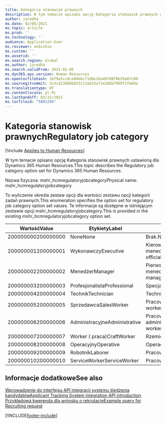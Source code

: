 ```yaml
---
title: Kategoria stanowisk prawnych
description: W tym temacie opisano opcję Kategoria stanowisk prawnych ustawioną dla Dynamics 365 Human Resources.
author: jaredha
ms.date: 02/05/2021
ms.topic: article
ms.prod: ''
ms.technology: ''
audience: Application User
ms.reviewer: anbichse
ms.custom: ''
ms.assetid: ''
ms.search.region: Global
ms.author: jaredha
ms.search.validFrom: 2021-02-05
ms.dyn365.ops.version: Human Resources
ms.openlocfilehash: 1bf9a5cc8ce04bbcf1d0e16a407d8f8b29a87c08
ms.sourcegitcommit: 3cdc42346bb653c13ab33a7142dbb7969f1f6dda
ms.translationtype: HT
ms.contentlocale: pl-PL
ms.lasthandoff: 03/31/2021
ms.locfileid: "5801294"
---
```

# <a name="regulatory-job-category"></a><span data-ttu-id="af96f-103">Kategoria stanowisk prawnych</span><span class="sxs-lookup"><span data-stu-id="af96f-103">Regulatory job category</span></span>

[!include [Applies to Human Resources](../includes/applies-to-hr.md)]

<span data-ttu-id="af96f-104">W tym temacie opisano opcję Kategoria stanowisk prawnych ustawioną dla Dynamics 365 Human Resources.</span><span class="sxs-lookup"><span data-stu-id="af96f-104">This topic describes the Regulatory job category option set for Dynamics 365 Human Resources.</span></span>

<span data-ttu-id="af96f-105">Nazwa fizyczna: mshr_hcmregulatoryjobcategory</span><span class="sxs-lookup"><span data-stu-id="af96f-105">Physical name: mshr_hcmregulatoryjobcategory</span></span>

<span data-ttu-id="af96f-106">To wyliczenie określa zestaw opcji dla wartości zestawu opcji kategorii zadań prawnych.</span><span class="sxs-lookup"><span data-stu-id="af96f-106">This enumeration specifies the option set for regulatory job category option set values.</span></span> <span data-ttu-id="af96f-107">Te informacje są dostępne w istniejącym zestawie opcji mshr_hcmregulatoryjobcategory.</span><span class="sxs-lookup"><span data-stu-id="af96f-107">This is provided in the existing mshr_hcmregulatoryjobcategory option set.</span></span>

| <span data-ttu-id="af96f-108">Wartość</span><span class="sxs-lookup"><span data-stu-id="af96f-108">Value</span></span> | <span data-ttu-id="af96f-109">Etykiety</span><span class="sxs-lookup"><span data-stu-id="af96f-109">Label</span></span> | <span data-ttu-id="af96f-110">opis</span><span class="sxs-lookup"><span data-stu-id="af96f-110">Description</span></span> |
| --- | --- | --- |
| <span data-ttu-id="af96f-111">200000000</span><span class="sxs-lookup"><span data-stu-id="af96f-111">200000000</span></span> | <span data-ttu-id="af96f-112">None</span><span class="sxs-lookup"><span data-stu-id="af96f-112">None</span></span> | <span data-ttu-id="af96f-113">Brak.</span><span class="sxs-lookup"><span data-stu-id="af96f-113">None.</span></span> |
| <span data-ttu-id="af96f-114">200000001</span><span class="sxs-lookup"><span data-stu-id="af96f-114">200000001</span></span> | <span data-ttu-id="af96f-115">Wykonawczy</span><span class="sxs-lookup"><span data-stu-id="af96f-115">Executive</span></span> | <span data-ttu-id="af96f-116">Kierownictwo/Starszy ranga członków i menedżerów.</span><span class="sxs-lookup"><span data-stu-id="af96f-116">Executive/Senior level officials and managers.</span></span> |
| <span data-ttu-id="af96f-117">200000002</span><span class="sxs-lookup"><span data-stu-id="af96f-117">200000002</span></span> | <span data-ttu-id="af96f-118">Menedżer</span><span class="sxs-lookup"><span data-stu-id="af96f-118">Manager</span></span> | <span data-ttu-id="af96f-119">Pierwszy/środkowy urzędnik i menedżer.</span><span class="sxs-lookup"><span data-stu-id="af96f-119">First/Mid level officials and managers.</span></span> |
| <span data-ttu-id="af96f-120">200000003</span><span class="sxs-lookup"><span data-stu-id="af96f-120">200000003</span></span> | <span data-ttu-id="af96f-121">Profesjonalista</span><span class="sxs-lookup"><span data-stu-id="af96f-121">Professional</span></span> | <span data-ttu-id="af96f-122">Specjaliści.</span><span class="sxs-lookup"><span data-stu-id="af96f-122">Professionals.</span></span> |
| <span data-ttu-id="af96f-123">200000004</span><span class="sxs-lookup"><span data-stu-id="af96f-123">200000004</span></span> | <span data-ttu-id="af96f-124">Technik</span><span class="sxs-lookup"><span data-stu-id="af96f-124">Technician</span></span> | <span data-ttu-id="af96f-125">Technicy.</span><span class="sxs-lookup"><span data-stu-id="af96f-125">Technicians.</span></span> |
| <span data-ttu-id="af96f-126">200000005</span><span class="sxs-lookup"><span data-stu-id="af96f-126">200000005</span></span> | <span data-ttu-id="af96f-127">Sprzedawca</span><span class="sxs-lookup"><span data-stu-id="af96f-127">SalesWorker</span></span> | <span data-ttu-id="af96f-128">Pracownicy działu sprzedaży.</span><span class="sxs-lookup"><span data-stu-id="af96f-128">Sales workers.</span></span> |
| <span data-ttu-id="af96f-129">200000006</span><span class="sxs-lookup"><span data-stu-id="af96f-129">200000006</span></span> | <span data-ttu-id="af96f-130">Administracyjne</span><span class="sxs-lookup"><span data-stu-id="af96f-130">Administrative</span></span> | <span data-ttu-id="af96f-131">Pracownicy pomocy technicznej administracyjnej.</span><span class="sxs-lookup"><span data-stu-id="af96f-131">Administrative support workers.</span></span> |
| <span data-ttu-id="af96f-132">200000007</span><span class="sxs-lookup"><span data-stu-id="af96f-132">200000007</span></span> | <span data-ttu-id="af96f-133">Worker ( praca)</span><span class="sxs-lookup"><span data-stu-id="af96f-133">CraftWorker</span></span> | <span data-ttu-id="af96f-134">Rzemieślnicy.</span><span class="sxs-lookup"><span data-stu-id="af96f-134">Craft workers.</span></span> |
| <span data-ttu-id="af96f-135">200000008</span><span class="sxs-lookup"><span data-stu-id="af96f-135">200000008</span></span> | <span data-ttu-id="af96f-136">Operacyjny</span><span class="sxs-lookup"><span data-stu-id="af96f-136">Operative</span></span> | <span data-ttu-id="af96f-137">Operacyjny.</span><span class="sxs-lookup"><span data-stu-id="af96f-137">Operatives.</span></span> |
| <span data-ttu-id="af96f-138">200000009</span><span class="sxs-lookup"><span data-stu-id="af96f-138">200000009</span></span> | <span data-ttu-id="af96f-139">Robotnik</span><span class="sxs-lookup"><span data-stu-id="af96f-139">Laborer</span></span> | <span data-ttu-id="af96f-140">Pracownicy/pomocnicy.</span><span class="sxs-lookup"><span data-stu-id="af96f-140">Laborers/Helpers.</span></span> |
| <span data-ttu-id="af96f-141">200000010</span><span class="sxs-lookup"><span data-stu-id="af96f-141">200000010</span></span> | <span data-ttu-id="af96f-142">ServiceWorker</span><span class="sxs-lookup"><span data-stu-id="af96f-142">ServiceWorker</span></span> | <span data-ttu-id="af96f-143">Pracownicy serwisu.</span><span class="sxs-lookup"><span data-stu-id="af96f-143">Service workers.</span></span> |

## <a name="see-also"></a><span data-ttu-id="af96f-144">Informacje dodatkowe</span><span class="sxs-lookup"><span data-stu-id="af96f-144">See also</span></span>

[<span data-ttu-id="af96f-145">Wprowadzenie do interfejsu API integracji systemu śledzenia kandydatów</span><span class="sxs-lookup"><span data-stu-id="af96f-145">Applicant Tracking System integration API introduction</span></span>](hr-admin-integration-ats-api-introduction.md)<br>
[<span data-ttu-id="af96f-146">Przykładowa kwerenda dla wniosku o rekrutację</span><span class="sxs-lookup"><span data-stu-id="af96f-146">Example query for Recruiting request</span></span>](hr-admin-integration-ats-api-recruiting-request-example-query.md)


[!INCLUDE[footer-include](../includes/footer-banner.md)]